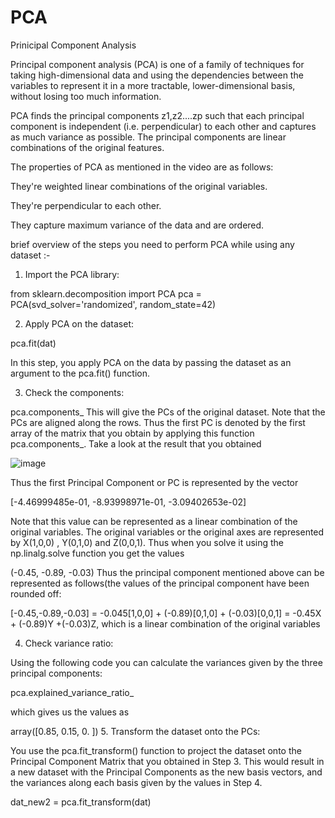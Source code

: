 # PCA
Prinicipal Component Analysis

Principal component analysis (PCA) is one of a family of techniques for taking high-dimensional data and using the dependencies between the variables to represent it in a more tractable, lower-dimensional basis, without losing too much information.


PCA finds the principal components 
z1,z2....zp  such that each principal component is independent (i.e. perpendicular) to each other and captures as much variance as possible. The principal components are linear combinations of the original features.

The properties of PCA as mentioned in the video are as follows:

They're weighted linear combinations of the original variables.

They're perpendicular to each other.

They capture maximum variance of the data and are ordered.

brief overview of the steps you need to perform PCA while using any dataset :-
1. Import the PCA library:

from sklearn.decomposition import PCA
pca = PCA(svd_solver='randomized', random_state=42)
 

2. Apply PCA on the dataset:

pca.fit(dat)
 

In this step, you apply PCA on the data by passing the dataset as an argument to the pca.fit() function.

3. Check the components:

pca.components_
This will give the PCs of the original dataset. Note that the PCs are aligned along the rows. Thus the first PC is denoted by the first array of the matrix that you obtain by applying this function pca.components_. Take a look at the result that you obtained

 ![image](https://user-images.githubusercontent.com/16449922/66470307-f48f1800-eaa6-11e9-8f73-d1d8edde51d6.png)
 

Thus the first Principal Component or PC is represented by the vector 

[-4.46999485e-01, -8.93998971e-01, -3.09402653e-02]
 

Note that this value can be represented as a linear combination of the original variables. The original variables or the original axes are represented by X(1,0,0) , Y(0,1,0) and Z(0,0,1). Thus when you solve it using the np.linalg.solve function you get the values 

(-0.45, -0.89, -0.03)
Thus  the principal component mentioned above can be represented as follows(the values of the principal component have been rounded off:

[-0.45,-0.89,-0.03] = -0.045[1,0,0] + (-0.89)[0,1,0] + (-0.03)[0,0,1] = -0.45X + (-0.89)Y +(-0.03)Z,  which is a linear combination of the original variables

4. Check variance ratio:

Using the following code you can calculate the variances given by the three principal components:

pca.explained_variance_ratio_
 

which gives us the values as

array([0.85, 0.15, 0.  ])
5. Transform the dataset onto the PCs:

You use the pca.fit_transform() function to project the dataset onto the Principal Component Matrix that you obtained in Step 3. This would result in a new dataset with the Principal Components as the new basis vectors, and the variances along each basis given by the values in Step 4.

dat_new2 = pca.fit_transform(dat)
 
